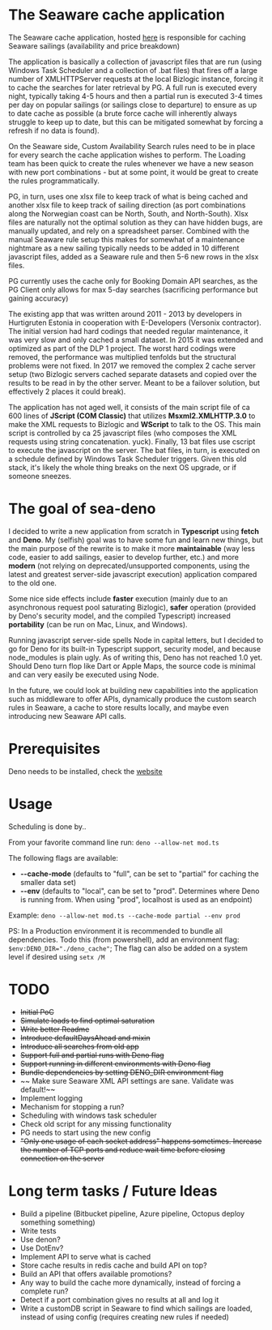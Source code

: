 # The Seaware cache application
The Seaware cache application, hosted [here](https://bitbucket.org/hurtigruteninternal/bizlogic_cache/) is responsible for caching Seaware sailings (availability and price breakdown)

The application is basically a collection of javascript files that are run (using Windows Task Scheduler and a collection of .bat files) that fires off a large number of XMLHTTPServer requests at the local Bizlogic instance, forcing it to cache the searches for later retrieval by PG. A full run is executed every night, typically taking 4-5 hours and then a partial run is executed 3-4 times per day on popular sailings (or sailings close to departure) to ensure as up to date cache as possible (a brute force cache will inherently always struggle to keep up to date, but this can be mitigated somewhat by forcing a refresh if no data is found).

On the Seaware side, Custom Availability Search rules need to be in place for every search the cache application wishes to perform. The Loading team has been quick to create the rules whenever we have a new season with new port combinations - but at some point, it would be great to create the rules programmatically.

PG, in turn, uses one xlsx file to keep track of what is being cached and another xlsx file to keep track of sailing direction (as port combinations along the Norwegian coast can be North, South, and North-South). Xlsx files are naturally not the optimal solution as they can have hidden bugs, are manually updated, and rely on a spreadsheet parser. Combined with the manual Seaware rule setup this makes for somewhat of a maintenance nightmare as a new sailing typically needs to be added in 10 different javascript files, added as a Seaware rule and then 5-6 new rows in the xlsx files.

PG currently uses the cache only for Booking Domain API searches, as the PG Client only allows for max 5-day searches (sacrificing performance but gaining accuracy)

The existing app that was written around 2011 - 2013 by developers in Hurtigruten Estonia in cooperation with E-Developers (Versonix contractor). The initial version had hard codings that needed regular maintenance, it was very slow and only cached a small dataset. In 2015 it was extended and optimized as part of the DLP 1 project. The worst hard codings were removed, the performance was multiplied tenfolds but the structural problems were not fixed. In 2017 we removed the complex 2 cache server setup (two Bizlogic servers cached separate datasets and copied over the results to be read in by the other server. Meant to be a failover solution, but effectively 2 places it could break).

The application has not aged well, it consists of the main script file of ca 600 lines of **JScript (COM Classic)** that utilizes **Msxml2.XMLHTTP.3.0** to make the XML requests to Bizlogic and **WScript** to talk to the OS. This main script is controlled by ca 25 javascript files (who composes the XML requests using string concatenation. yuck). Finally, 13 bat files use cscript to execute the javascript on the server. The bat files, in turn, is executed on a schedule defined by Windows Task Scheduler triggers. Given this old stack, it's likely the whole thing breaks on the next OS upgrade, or if someone sneezes.

# The goal of sea-deno
I decided to write a new application from scratch in **Typescript** using **fetch** and **Deno**. My (selfish) goal was to have some fun and learn new things, but the main purpose of the rewrite is to make it more **maintainable** (way less code, easier to add sailings, easier to develop further, etc.) and more **modern** (not relying on deprecated/unsupported components, using the latest and greatest server-side javascript execution) application compared to the old one. 

Some nice side effects include **faster** execution (mainly due to an asynchronous request pool saturating Bizlogic), **safer** operation (provided by Deno's security model, and the compiled Typescript) increased **portability** (can be run on Mac, Linux, and Windows).

Running javascript server-side spells Node in capital letters, but I decided to go for Deno for its built-in Typescript support, security model, and because node_modules is plain ugly. As of writing this, Deno has not reached 1.0 yet. Should Deno turn flop like Dart or Apple Maps, the source code is minimal and can very easily be executed using Node.

In the future, we could look at building new capabilities into the application such as middleware to offer APIs, dynamically produce the custom search rules in Seaware, a cache to store results locally, and maybe even introducing new Seaware API calls.

# Prerequisites
Deno needs to be installed, check the [website](https://deno.land/)

# Usage

Scheduling is done by..

From your favorite command line run: ```deno --allow-net mod.ts```

The following flags are available: 
* **--cache-mode** (defaults to "full", can be set to "partial" for caching the smaller data set)
* **--env** (defaults to "local", can be set to "prod". Determines where Deno is running from. When using "prod", localhost is used as an endpoint)

Example: ```deno --allow-net mod.ts --cache-mode partial --env prod```

PS: In a Production environment it is recommended to bundle all dependencies. Todo this (from powershell), add an environment flag: ```$env:DENO_DIR="./deno_cache"```;
The flag can also be added on a system level if desired using ```setx /M```

# TODO

* ~~Initial PoC~~
* ~~Simulate loads to find optimal saturation~~
* ~~Write better Readme~~
* ~~Introduce defaultDaysAhead and mixin~~
* ~~Introduce all searches from old app~~
* ~~Support full and partial runs with Deno flag~~
* ~~Support running in different environments with Deno flag~~
* ~~Bundle dependencies by setting DENO_DIR environment flag~~
* ~~ Make sure Seaware XML API settings are sane. Validate was default!~~
* Implement logging
* Mechanism for stopping a run?
* Scheduling with windows task scheduler
* Check old script for any missing functionality
* PG needs to start using the new config
* ~~"Only one usage of each socket address" happens sometimes. Increase the number of TCP ports and reduce wait time before closing connection on the server~~

# Long term tasks / Future Ideas
* Build a pipeline (Bitbucket pipeline, Azure pipeline, Octopus deploy something something)
* Write tests
* Use denon?
* Use DotEnv?
* Implement API to serve what is cached
* Store cache results in redis cache and build API on top?
* Build an API that offers available promotions?
* Any way to build the cache more dynamically, instead of forcing a complete run?
* Detect if a port combination gives no results at all and log it
* Write a customDB script in Seaware to find which sailings are loaded, instead of using config (requires creating new rules if needed)